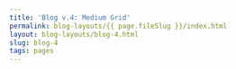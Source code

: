```yaml
---
title: 'Blog v.4: Medium Grid'
permalink: blog-layouts/{{ page.fileSlug }}/index.html
layout: blog-layouts/blog-4.html
slug: blog-4
tags: pages
---
```



